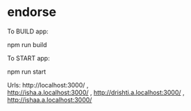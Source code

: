 # endorse

To BUILD app:

npm run build

To START app:

npm run start

Urls: 
http://localhost:3000/  ,  
http://isha.a.localhost:3000/   , 
http://drishti.a.localhost:3000/     ,
http://ishaa.a.localhost:3000/ 
